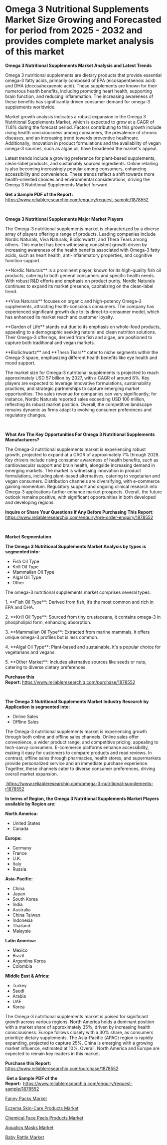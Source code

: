 <p><h1>Omega 3 Nutritional Supplements Market Size Growing and Forecasted for period from 2025 - 2032 and provides complete market analysis of this market</h1></p><p><strong>Omega 3 Nutritional Supplements Market Analysis and Latest Trends</strong></p>
<p><p>Omega 3 nutritional supplements are dietary products that provide essential omega-3 fatty acids, primarily composed of EPA (eicosapentaenoic acid) and DHA (docosahexaenoic acid). These supplements are known for their numerous health benefits, including promoting heart health, supporting brain function, and reducing inflammation. The increasing awareness of these benefits has significantly driven consumer demand for omega-3 supplements worldwide.</p><p>Market growth analysis indicates a robust expansion in the Omega 3 Nutritional Supplements Market, which is expected to grow at a CAGR of 11.8% during the forecast period. Factors contributing to this growth include rising health consciousness among consumers, the prevalence of chronic diseases, and an increasing trend towards preventive healthcare. Additionally, innovation in product formulations and the availability of vegan omega-3 sources, such as algae oil, have broadened the market's appeal.</p><p>Latest trends include a growing preference for plant-based supplements, clean-label products, and sustainably sourced ingredients. Online retailing is also becoming increasingly popular among consumers, enhancing accessibility and convenience. These trends reflect a shift towards more health-oriented choices and environmental considerations, driving the Omega 3 Nutritional Supplements Market forward.</p></p>
<p><strong>Get a Sample PDF of the Report:&nbsp;</strong> <a href="https://www.reliableresearchiq.com/enquiry/request-sample/1878552?utm_campaign=123&utm_medium=2&utm_source=Github&utm_content=ia&utm_term=06042025&utm_id=omega-3-nutritional-supplements">https://www.reliableresearchiq.com/enquiry/request-sample/1878552</a></p>
<p>&nbsp;</p>
<p><strong>Omega 3 Nutritional Supplements Major Market Players</strong></p>
<p><p>The Omega-3 nutritional supplements market is characterized by a diverse array of players offering a range of products. Leading companies include Nordic Naturals, Viva Naturals, BioSchwartz, and Thera Tears among others. This market has been witnessing consistent growth driven by increasing awareness of the health benefits associated with Omega-3 fatty acids, such as heart health, anti-inflammatory properties, and cognitive function support.</p><p>**Nordic Naturals** is a prominent player, known for its high-quality fish oil products, catering to both general consumers and specific health needs. With robust R&D efforts and emphasis on product purity, Nordic Naturals continues to expand its market presence, capitalizing on the clean-label trend.</p><p>**Viva Naturals** focuses on organic and high-potency Omega-3 supplements, attracting health-conscious consumers. The company has experienced significant growth due to its direct-to-consumer model, which has enhanced its market reach and customer loyalty.</p><p>**Garden of Life** stands out due to its emphasis on whole-food products, appealing to a demographic seeking natural and clean nutrition solutions. Their Omega-3 offerings, derived from fish and algae, are positioned to capture both traditional and vegan markets.</p><p>**BioSchwartz** and **Thera Tears** cater to niche segments within the Omega-3 space, emphasizing different health benefits like eye health and mood support.</p><p>The market size for Omega-3 nutritional supplements is projected to reach approximately USD 57 billion by 2027, with a CAGR of around 8%. Key players are expected to leverage innovative formulations, sustainability practices, and strategic partnerships to capture emerging market opportunities. The sales revenue for companies can vary significantly; for instance, Nordic Naturals reported sales exceeding USD 100 million, reflecting its robust market position. Overall, the competitive landscape remains dynamic as firms adapt to evolving consumer preferences and regulatory changes.</p></p>
<p>&nbsp;</p>
<p><strong>What Are The Key Opportunities For Omega 3 Nutritional Supplements Manufacturers?</strong></p>
<p><p>The Omega-3 nutritional supplements market is experiencing robust growth, projected to expand at a CAGR of approximately 7% through 2028. Key drivers include rising consumer awareness of health benefits, such as cardiovascular support and brain health, alongside increasing demand in emerging markets. The market is witnessing innovation in product formulations, including plant-based alternatives, catering to vegetarian and vegan consumers. Distribution channels are diversifying, with e-commerce gaining momentum. Regulatory support and ongoing clinical research into Omega-3 applications further enhance market prospects. Overall, the future outlook remains positive, with significant opportunities in both developed and developing regions.</p></p>
<p><strong>Inquire or Share Your Questions If Any Before Purchasing This Report:</strong> <a href="https://www.reliableresearchiq.com/enquiry/pre-order-enquiry/1878552?utm_campaign=123&utm_medium=2&utm_source=Github&utm_content=ia&utm_term=06042025&utm_id=omega-3-nutritional-supplements">https://www.reliableresearchiq.com/enquiry/pre-order-enquiry/1878552</a></p>
<p>&nbsp;</p>
<p><strong>Market Segmentation</strong></p>
<p><strong>The Omega 3 Nutritional Supplements Market Analysis by types is segmented into:</strong></p>
<p><ul><li>Fish Oil Type</li><li>Krill Oil Type</li><li>Mammalian Oil Type</li><li>Algal Oil Type</li><li>Other</li></ul></p>
<p><p>The omega-3 nutritional supplements market comprises several types: </p><p>1. **Fish Oil Type**: Derived from fish, it’s the most common and rich in EPA and DHA.</p><p>2. **Krill Oil Type**: Sourced from tiny crustaceans, it contains omega-3 in phospholipid form, enhancing absorption.</p><p>3. **Mammalian Oil Type**: Extracted from marine mammals, it offers unique omega-3 profiles but is less common.</p><p>4. **Algal Oil Type**: Plant-based and sustainable, it's a popular choice for vegetarians and vegans.</p><p>5. **Other Market**: Includes alternative sources like seeds or nuts, catering to diverse dietary preferences.</p></p>
<p><strong>Purchase this Report:&nbsp;</strong><a href="https://www.reliableresearchiq.com/purchase/1878552?utm_campaign=123&utm_medium=2&utm_source=Github&utm_content=ia&utm_term=06042025&utm_id=omega-3-nutritional-supplements">https://www.reliableresearchiq.com/purchase/1878552</a></p>
<p>&nbsp;</p>
<p><strong>The Omega 3 Nutritional Supplements Market Industry Research by Application is segmented into:</strong></p>
<p><ul><li>Online Sales</li><li>Offline Sales</li></ul></p>
<p><p>The Omega-3 nutritional supplements market is experiencing growth through both online and offline sales channels. Online sales offer convenience, a wider product range, and competitive pricing, appealing to tech-savvy consumers. E-commerce platforms enhance accessibility, making it easy for customers to compare products and read reviews. In contrast, offline sales through pharmacies, health stores, and supermarkets provide personalized service and an immediate purchase experience. Together, these channels cater to diverse consumer preferences, driving overall market expansion.</p></p>
<p><a href="https://www.reliableresearchiq.com/omega-3-nutritional-supplements-r1878552?utm_campaign=123&utm_medium=2&utm_source=Github&utm_content=ia&utm_term=06042025&utm_id=omega-3-nutritional-supplements">&nbsp;https://www.reliableresearchiq.com/omega-3-nutritional-supplements-r1878552</a></p>
<p><strong>In terms of Region, the Omega 3 Nutritional Supplements Market Players available by Region are:</strong></p>
<p>
    <p> <strong> North America: </strong>
        <ul>
            <li>United States</li>
            <li>Canada</li>
        </ul>
        </p> 
    <p> <strong> Europe: </strong>
        <ul>
            <li>Germany</li>
            <li>France</li>
            <li>U.K.</li>
            <li>Italy</li>
            <li>Russia</li>
        </ul>
        </p> 
    <p> <strong> Asia-Pacific: </strong>
        <ul>
            <li>China</li>
            <li>Japan</li>
            <li>South Korea</li>
            <li>India</li>
            <li>Australia</li>
            <li>China Taiwan</li>
            <li>Indonesia</li>
            <li>Thailand</li>
            <li>Malaysia</li>
        </ul>
        </p> 
    <p> <strong> Latin America: </strong>
        <ul>
            <li>Mexico</li>
            <li>Brazil</li>
            <li>Argentina Korea</li>
            <li>Colombia</li>
        </ul>
        </p> 
    <p> <strong> Middle East & Africa: </strong>
        <ul>
            <li>Turkey</li>
            <li>Saudi</li>
            <li>Arabia</li>
            <li>UAE</li>
            <li>Korea</li>
        </ul>
    </p>
    </p>
<p><p>The Omega-3 nutritional supplements market is poised for significant growth across various regions. North America holds a dominant position with a market share of approximately 35%, driven by increasing health consciousness. Europe follows closely with a 30% share, as consumers prioritize dietary supplements. The Asia-Pacific (APAC) region is rapidly expanding, projected to capture 25%. China is emerging with a growing market influence, estimated at 10%. Overall, North America and Europe are expected to remain key leaders in this market.</p></p>
<p><strong>Purchase this Report: </strong><a href="https://www.reliableresearchiq.com/purchase/1878552?utm_campaign=123&utm_medium=2&utm_source=Github&utm_content=ia&utm_term=06042025&utm_id=omega-3-nutritional-supplements">https://www.reliableresearchiq.com/purchase/1878552</a></p>
<p>&nbsp;<strong>Get a Sample PDF of the Report:&nbsp;&nbsp;</strong><a href="https://www.reliableresearchiq.com/enquiry/request-sample/1878552?utm_campaign=123&utm_medium=2&utm_source=Github&utm_content=ia&utm_term=06042025&utm_id=omega-3-nutritional-supplements">https://www.reliableresearchiq.com/enquiry/request-sample/1878552</a></p>
<p><strong></strong></p>
<p><p><a href="https://github.com/duskodazzi34/Market-Research-Report-List-1/blob/main/fanny-packs-market.md?utm_campaign=123&utm_medium=2&utm_source=Github&utm_content=ia&utm_term=06042025&utm_id=omega-3-nutritional-supplements">Fanny Packs Market</a></p><p><a href="https://github.com/ienamoun/Market-Research-Report-List-1/blob/main/eczema-skin-care-products-market.md?utm_campaign=123&utm_medium=2&utm_source=Github&utm_content=ia&utm_term=06042025&utm_id=omega-3-nutritional-supplements">Eczema Skin-Care Products Market</a></p><p><a href="https://github.com/elhibacajka/Market-Research-Report-List-1/blob/main/chemical-face-peels-products-market.md?utm_campaign=123&utm_medium=2&utm_source=Github&utm_content=ia&utm_term=06042025&utm_id=omega-3-nutritional-supplements">Chemical Face Peels Products Market</a></p><p><a href="https://github.com/drevertevell/Market-Research-Report-List-1/blob/main/aquatics-masks-market.md?utm_campaign=123&utm_medium=2&utm_source=Github&utm_content=ia&utm_term=06042025&utm_id=omega-3-nutritional-supplements">Aquatics Masks Market</a></p><p><a href="https://github.com/kabotcaddoub/Market-Research-Report-List-1/blob/main/baby-rattle-market.md?utm_campaign=123&utm_medium=2&utm_source=Github&utm_content=ia&utm_term=06042025&utm_id=omega-3-nutritional-supplements">Baby Rattle Market</a></p></p>